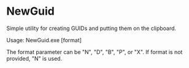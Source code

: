 # NewGuid
Simple utility for creating GUIDs and putting them on the clipboard.

Usage: NewGuid.exe [format]

The format parameter can be "N", "D", "B", "P", or "X". If format is not provided, "N" is used.
